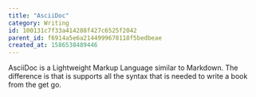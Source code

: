 ```yaml
---
title: "AsciiDoc"
category: Writing
id: 100131c7f33a414288f427c6525f2042
parent_id: f6914a5e6a2144999678118f5bedbeae
created_at: 1586538489446
---
```


AsciiDoc is a Lightweight Markup Language similar to Markdown. The difference is that is supports all the syntax that is needed to write a book from the get go.

                